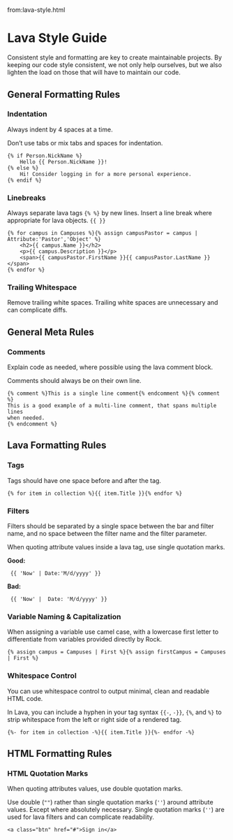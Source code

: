 # 
from:lava-style.html

Lava Style Guide
================

Consistent style and formatting are key to create maintainable projects. By keeping our code style consistent, we not only help ourselves, but we also lighten the load on those that will have to maintain our code.

General Formatting Rules
------------------------

### Indentation

Always indent by 4 spaces at a time.

Don’t use tabs or mix tabs and spaces for indentation.

```
{% if Person.NickName %}
    Hello {{ Person.NickName }}!
{% else %}
    Hi! Consider logging in for a more personal experience.
{% endif %}

```

### Linebreaks

Always separate lava tags `{% %}` by new lines. Insert a line break where appropriate for lava objects. `{{ }}`

```
{% for campus in Campuses %}{% assign campusPastor = campus | Attribute:'Pastor','Object' %}
    <h2>{{ campus.Name }}</h2>
    <p>{{ campus.Description }}</p>
    <span>{{ campusPastor.FirstName }}{{ campusPastor.LastName }}</span>
{% endfor %}

```

### Trailing Whitespace

Remove trailing white spaces. Trailing white spaces are unnecessary and can complicate diffs.

General Meta Rules
------------------

### Comments

Explain code as needed, where possible using the lava comment block.

Comments should always be on their own line.

```
{% comment %}This is a single line comment{% endcomment %}{% comment %}
This is a good example of a multi-line comment, that spans multiple lines
when needed.
{% endcomment %}

```

Lava Formatting Rules
---------------------

### Tags

Tags should have one space before and after the tag.

```
{% for item in collection %}{{ item.Title }}{% endfor %}

```

### Filters

Filters should be separated by a single space between the bar and filter name, and no space between the filter name and the filter parameter.

When quoting attribute values inside a lava tag, use single quotation marks.

**Good:**

```
 {{ 'Now' | Date:'M/d/yyyy' }}

```

**Bad:**

```
 {{ 'Now' |  Date: 'M/d/yyyy' }}

```

### Variable Naming & Capitalization

When assigning a variable use camel case, with a lowercase first letter to differentiate from variables provided directly by Rock.

```
{% assign campus = Campuses | First %}{% assign firstCampus = Campuses | First %}

```

### Whitespace Control

You can use whitespace control to output minimal, clean and readable HTML code.

In Lava, you can include a hyphen in your tag syntax `{{-`, `-}}`, `{%`, and `%}` to strip whitespace from the left or right side of a rendered tag.

```
{%- for item in collection -%}{{ item.Title }}{%- endfor -%}

```

HTML Formatting Rules
---------------------

### HTML Quotation Marks

When quoting attributes values, use double quotation marks.

Use double (`""`) rather than single quotation marks (`''`) around attribute values. Except where absolutely necessary. Single quotation marks (`''`) are used for lava filters and can complicate readability.

```
<a class="btn" href="#">Sign in</a>

```